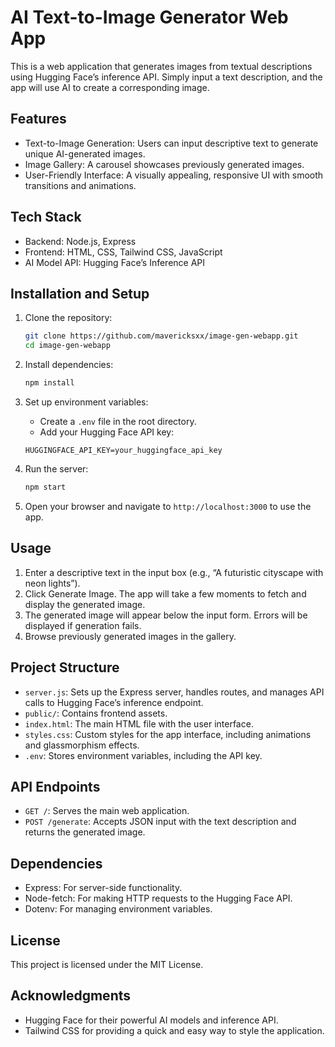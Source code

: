 # AI Text-to-Image Generator Web App

This is a web application that generates images from textual descriptions using Hugging Face’s inference API. Simply input a text description, and the app will use AI to create a corresponding image.

## Features

- Text-to-Image Generation: Users can input descriptive text to generate unique AI-generated images.
- Image Gallery: A carousel showcases previously generated images.
- User-Friendly Interface: A visually appealing, responsive UI with smooth transitions and animations.

## Tech Stack

- Backend: Node.js, Express
- Frontend: HTML, CSS, Tailwind CSS, JavaScript
- AI Model API: Hugging Face’s Inference API

## Installation and Setup

1. Clone the repository:

    ```bash
    git clone https://github.com/mavericksxx/image-gen-webapp.git
    cd image-gen-webapp
    ```

2. Install dependencies:

    ```bash
    npm install
    ```

3. Set up environment variables:
    - Create a `.env` file in the root directory.
    - Add your Hugging Face API key:

    ```plaintext
    HUGGINGFACE_API_KEY=your_huggingface_api_key
    ```

4. Run the server:

    ```bash
    npm start
    ```

5. Open your browser and navigate to `http://localhost:3000` to use the app.

## Usage

1. Enter a descriptive text in the input box (e.g., “A futuristic cityscape with neon lights”).
2. Click Generate Image. The app will take a few moments to fetch and display the generated image.
3. The generated image will appear below the input form. Errors will be displayed if generation fails.
4. Browse previously generated images in the gallery.

## Project Structure

- `server.js`: Sets up the Express server, handles routes, and manages API calls to Hugging Face’s inference endpoint.
- `public/`: Contains frontend assets.
- `index.html`: The main HTML file with the user interface.
- `styles.css`: Custom styles for the app interface, including animations and glassmorphism effects.
- `.env`: Stores environment variables, including the API key.

## API Endpoints

- `GET /`: Serves the main web application.
- `POST /generate`: Accepts JSON input with the text description and returns the generated image.

## Dependencies

- Express: For server-side functionality.
- Node-fetch: For making HTTP requests to the Hugging Face API.
- Dotenv: For managing environment variables.

## License

This project is licensed under the MIT License.

## Acknowledgments

- Hugging Face for their powerful AI models and inference API.
- Tailwind CSS for providing a quick and easy way to style the application.
